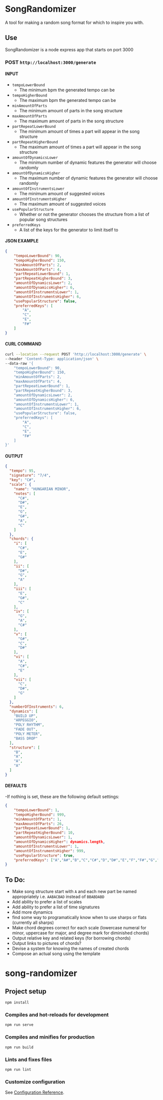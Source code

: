 # SongRandomizer
A tool for making a random song format for which to inspire you with.
## Use
SongRandomizer is a node express app that starts on port 3000

### POST `http://localhost:3000/generate`
#### INPUT 
- `tempoLowerBound`
  - The minimum bpm the generated tempo can be
- `tempoHigherBound`
  - The maximum bpm the generated tempo can be
- `minAmountOfParts`
  - The minimum amount of parts in the song structure
- `maxAmountOfParts`
  - The maximum amount of parts in the song structure
- `partRepeatLowerBound`
  - The minimum amount of times a part will appear in the song structure
- `partRepeatHigherBound`
  - The maximum amount of times a part will appear in the song structure
- `amountOfDynamicsLower`
  - The minimum number of dynamic features the generator will choose randomly
- `amountOfDynamicsHigher`
  - The maximum number of dynamic features the generator will choose randomly
- `amountOfInstrumentsLower`
  - The minimum amount of suggested voices
- `amountOfInstrumentsHigher`
  - The maximum amount of suggested voices
- `usePopularStructure`
  - Whether or not the generator chooses the structure from a list of popular song structures
- `preferredKeys`
  - A list of the keys for the generator to limit itself to

#### JSON EXAMPLE
```json
{
	"tempoLowerBound": 90,
	"tempoHigherBound": 150,
	"minAmountOfParts": 2,
	"maxAmountOfParts": 4,
	"partRepeatLowerBound": 1,
	"partRepeatHigherBound": 3,
	"amountOfDynamicsLower": 2,
	"amountOfDynamicsHigher": 6,
	"amountOfInstrumentsLower": 1,
	"amountOfInstrumentsHigher": 6,
	"usePopularStructure": false,
	"preferredKeys": [
		"A",
		"C",
		"E",
		"F#"
	]
}
```
#### CURL COMMAND
```bash
curl --location --request POST 'http://localhost:3000/generate' \
--header 'Content-Type: application/json' \
--data-raw '{
	"tempoLowerBound": 90,
	"tempoHigherBound": 150,
	"minAmountOfParts": 2,
	"maxAmountOfParts": 4,
	"partRepeatLowerBound": 1,
	"partRepeatHigherBound": 3,
	"amountOfDynamicsLower": 2,
	"amountOfDynamicsHigher": 6,
	"amountOfInstrumentsLower": 1,
	"amountOfInstrumentsHigher": 6,
	"usePopularStructure": false,
	"preferredKeys": [
		"A",
		"C",
		"E",
		"F#"
	]
}'
```

#### OUTPUT
```json
{
  "tempo": 95,
  "signature": "7/4",
  "key": "C#",
  "scale": {
    "name": "HUNGARIAN MINOR",
    "notes": [
      "C#",
      "D#",
      "E",
      "G",
      "G#",
      "A",
      "C"
    ]
  },
  "chords": {
    "i": [
      "C#",
      "E",
      "G#"
    ],
    "ii": [
      "D#",
      "G",
      "A"
    ],
    "iii": [
      "E",
      "G#",
      "C"
    ],
    "iv": [
      "G",
      "A",
      "C#"
    ],
    "v": [
      "G#",
      "C",
      "D#"
    ],
    "vi": [
      "A",
      "C#",
      "E"
    ],
    "vii": [
      "C",
      "D#",
      "G"
    ]
  },
  "numberOfInstruments": 6,
  "dynamics": [
    "BUILD UP",
    "ARPEGGIO",
    "POLY RHYTHM",
    "FADE OUT",
    "POLY METER",
    "BASS DROP"
  ],
  "structure": [
    "B",
    "A",
    "A",
    "A"
  ]
}
```

#### DEFAULTS
-If nothing is set, these are the following default settings:
```json
{
    "tempoLowerBound": 1,
    "tempoHigherBound": 999,
    "minAmountOfParts": 1,
    "maxAmountOfParts": 26,
    "partRepeatLowerBound": 1,
    "partRepeatHigherBound": 10,
    "amountOfDynamicsLower": 1,
    "amountOfDynamicsHigher": dynamics.length,
    "amountOfInstrumentsLower": 1,
    "amountOfInstrumentsHigher": 999,
    "usePopularStructure": true,
    "preferredKeys": ["A","A#","B","C","C#","D","D#","E","F","F#","G","G#"]
}
```
## To Do:
- Make song structure start with `A` and each new part be named appropriately i.e. `AABACBAD` instead of `BBABDABD`
- Add ability to prefer a list of scales
- Add ability to prefer a list of time signatures
- Add more dynamics
- find some way to programatically know when to use sharps or flats (currently all sharps)
- Make chord degrees correct for each scale (lowercase numeral for minor, uppercase for major, and degree mark for diminished chords)
- Output relative key and related keys (for borrowing chords)
- Output links to pictures of chords?
- Devise a system for knowing the names of created chords
- Compose an actual song using the template

# song-randomizer

## Project setup
```
npm install
```

### Compiles and hot-reloads for development
```
npm run serve
```

### Compiles and minifies for production
```
npm run build
```

### Lints and fixes files
```
npm run lint
```

### Customize configuration
See [Configuration Reference](https://cli.vuejs.org/config/).
